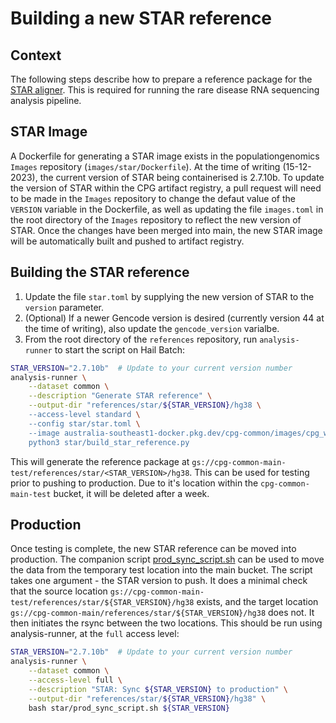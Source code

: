 # Building a new STAR reference

## Context

The following steps describe how to prepare a reference package for the [STAR aligner](https://github.com/alexdobin/STAR). This is required for running the rare disease RNA sequencing analysis pipeline.

## STAR Image

A Dockerfile for generating a STAR image exists in the populationgenomics `Images` repository (`images/star/Dockerfile`). At the time of writing (15-12-2023), the current version of STAR being containerised is 2.7.10b. To update the version of STAR within the CPG artifact registry, a pull request will need to be made in the `Images` repository to change the defaut value of the `VERSION` variable in the Dockerfile, as well as updating the file `images.toml` in the root directory of the `Images` repository to reflect the new version of STAR. Once the changes have been merged into main, the new STAR image will be automatically built and pushed to artifact registry.

## Building the STAR reference

1. Update the file `star.toml` by supplying the new version of STAR to the `version` parameter.
2. (Optional) If a newer Gencode version is desired (currently version 44 at the time of writing), also update the `gencode_version` varialbe.
2. From the root directory of the `references` repository, run `analysis-runner` to start the script on Hail Batch:

```bash
STAR_VERSION="2.7.10b"  # Update to your current version number
analysis-runner \
    --dataset common \
    --description "Generate STAR reference" \
    --output-dir "references/star/${STAR_VERSION}/hg38 \
    --access-level standard \
    --config star/star.toml \
    --image australia-southeast1-docker.pkg.dev/cpg-common/images/cpg_workflows:latest \
    python3 star/build_star_reference.py
```

This will generate the reference package at `gs://cpg-common-main-test/references/star/<STAR_VERSION>/hg38`. This can be used for testing prior to pushing to production. Due to it's location within the `cpg-common-main-test` bucket, it will be deleted after a week.

## Production

Once testing is complete, the new STAR reference can be moved into production. The companion script
[prod_sync_script.sh](prod_sync_script.sh) can be used to move the data from the temporary test location into
the main bucket. The script takes one argument - the STAR version to push. It
does a minimal check that the source location `gs://cpg-common-main-test/references/star/${STAR_VERSION}/hg38`
exists, and the target location `gs://cpg-common-main/references/star/${STAR_VERSION}/hg38` does not. It 
then initiates the rsync between the two locations. This should be run using analysis-runner, at the
`full` access level:

```bash
STAR_VERSION="2.7.10b"  # Update to your current version number
analysis-runner \
    --dataset common \
    --access-level full \
    --description "STAR: Sync ${STAR_VERSION} to production" \
    --output-dir "references/star/${STAR_VERSION}/hg38" \
    bash star/prod_sync_script.sh ${STAR_VERSION}
```
